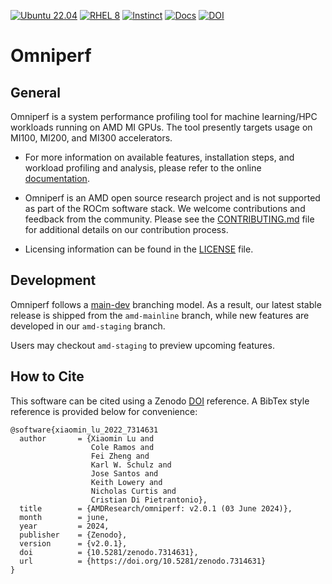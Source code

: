 [![Ubuntu 22.04](https://github.com/ROCm/omniperf/actions/workflows/ubuntu-jammy.yml/badge.svg)](https://github.com/ROCm/omniperf/actions/workflows/ubuntu-jammy.yml)
[![RHEL 8](https://github.com/ROCm/omniperf/actions/workflows/rhel-8.yml/badge.svg)](https://github.com/ROCm/omniperf/actions/workflows/rhel-8.yml)
[![Instinct](https://github.com/ROCm/omniperf/actions/workflows/mi-rhel9.yml/badge.svg)](https://github.com/ROCm/omniperf/actions/workflows/mi-rhel9.yml)
[![Docs](https://github.com/ROCm/omniperf/actions/workflows/docs.yml/badge.svg)](https://rocm.github.io/omniperf/)
[![DOI](https://zenodo.org/badge/561919887.svg)](https://zenodo.org/badge/latestdoi/561919887)

# Omniperf

## General

Omniperf is a system performance profiling tool for machine
learning/HPC workloads running on AMD MI GPUs. The tool presently
targets usage on MI100, MI200, and MI300 accelerators.

* For more information on available features, installation steps, and
workload profiling and analysis, please refer to the online
[documentation](https://rocm.docs.amd.com/projects/omniperf/en/latest/).

* Omniperf is an AMD open source research project and is not supported
as part of the ROCm software stack. We welcome contributions and
feedback from the community. Please see the
[CONTRIBUTING.md](CONTRIBUTING.md) file for additional details on our
contribution process.

* Licensing information can be found in the [LICENSE](LICENSE) file.

## Development

Omniperf follows a
[main-dev](https://nvie.com/posts/a-successful-git-branching-model/)
branching model. As a result, our latest stable release is shipped
from the `amd-mainline` branch, while new features are developed in our
`amd-staging` branch.

Users may checkout `amd-staging` to preview upcoming features.

## How to Cite

This software can be cited using a Zenodo
[DOI](https://doi.org/10.5281/zenodo.7314631) reference. A BibTex
style reference is provided below for convenience:

```
@software{xiaomin_lu_2022_7314631
  author       = {Xiaomin Lu and
                  Cole Ramos and
                  Fei Zheng and
                  Karl W. Schulz and
                  Jose Santos and
                  Keith Lowery and
                  Nicholas Curtis and
                  Cristian Di Pietrantonio},
  title        = {AMDResearch/omniperf: v2.0.1 (03 June 2024)},
  month        = june,
  year         = 2024,
  publisher    = {Zenodo},
  version      = {v2.0.1},
  doi          = {10.5281/zenodo.7314631},
  url          = {https://doi.org/10.5281/zenodo.7314631}
}
```
